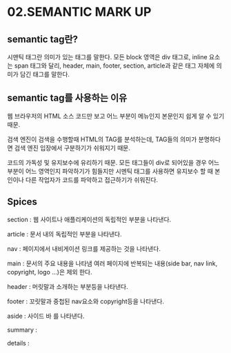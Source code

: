<h1>02.SEMANTIC MARK UP</h1>

<h2>semantic tag란?</h2>

<p>시맨틱 태그란 의미가 있는 태그를 말한다. 모든 block 영역은 div 태그로, inline 요소는 span 태그와 달리, header, main, footer, section, article과 같은 태그 자체에 의미가 담긴 태그를 말한다.</p>

<h2>semantic tag를 사용하는 이유</h2>

<p>웹 브라우저의 HTML 소스 코드만 보고 어느 부분이 메뉴인지 본문인지 쉽게 알 수 있기 때문.</p>

<p>검색 엔진이 검색을 수행할때 HTML의 TAG를 분석하는데, TAG들의 의미가 분명하다면 검색 엔진 입장에서 구분하기가 쉬워지기 때문.</p>

<P>코드의 가독성 및 유지보수에 유리하기 때문. 모든 태그들이 div로 되어있을 경우 어느 부분이 어느 영역인지 파악하기가 힘들지만 시멘틱 태그를 사용하면 유지보수 할 때 본인이나 다른 작업자가 코드를 파악하고 접근하기가 쉬워진다.</P>

<h2>Spices</h2>

<p>section : 웹 사이트나 애플리케이션의 독립적인 부분을 나타낸다.</p>
<p>article : 문서 내의 독립적인 부분을 나타낸다.</p>
<p>nav : 페이지에서 내비게이션 링크를 제공하는 것을 나타낸다.</p>
<p>main : 문서의 주요 내용을 나타냄 여러 페이지에 반복되는 내용(side bar, nav link, copyright, logo ...)은 제외 한다.</p>
<p>header : 머릿말과 소개하는 부분등을 나타낸다.</p>
<p>footer : 꼬릿말과 중첩된 nav요소와 copyright등을 나타낸다.</p>
<p>aside : 사이드 바 를 나타낸다.</p>
<p>summary : </p>
<p>details : </p>

